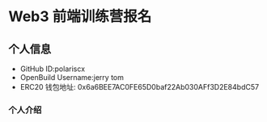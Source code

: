 # Web3 前端训练营报名

## 个人信息

* GitHub ID:polariscx
* OpenBuild Username:jerry tom
* ERC20 钱包地址: 0x6a6BEE7AC0FE65D0baf22Ab030AFf3D2E84bdC57

### 个人介绍
